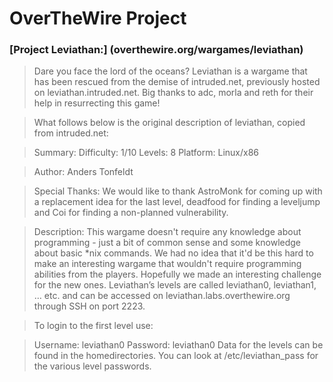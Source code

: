 # OverTheWire Project

### [Project Leviathan:] (overthewire.org/wargames/leviathan)

> Dare you face the lord of the oceans?
> Leviathan is a wargame that has been rescued from the demise of intruded.net, previously hosted on leviathan.intruded.net. Big thanks to adc, morla and reth for their help in resurrecting this game!

> What follows below is the original description of leviathan, copied from intruded.net:

> Summary:
> Difficulty:     1/10
> Levels:         8
> Platform:   Linux/x86

> Author:
> Anders Tonfeldt

> Special Thanks:
> We would like to thank AstroMonk for coming up with a replacement idea for the last level,
> deadfood for finding a leveljump and Coi for finding a non-planned vulnerability.

> Description:
> This wargame doesn't require any knowledge about programming - just a bit of common
> sense and some knowledge about basic \*nix commands. We had no idea that it'd be this
> hard to make an interesting wargame that wouldn't require programming abilities from
> the players. Hopefully we made an interesting challenge for the new ones.
> Leviathan’s levels are called leviathan0, leviathan1, … etc. and can be accessed on leviathan.labs.overthewire.org through SSH on port 2223.

> To login to the first level use:

> Username: leviathan0
> Password: leviathan0
> Data for the levels can be found in the homedirectories. You can look at /etc/leviathan_pass for the various level passwords.
